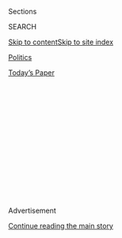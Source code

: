 <div id="app">

<div>

<div>

<div>

<div class="NYTAppHideMasthead css-1q2w90k e1suatyy0">

<div class="section css-ui9rw0 e1suatyy2">

<div class="css-eph4ug er09x8g0">

<div class="css-6n7j50">

</div>

<span class="css-1dv1kvn">Sections</span>

<div class="css-10488qs">

<span class="css-1dv1kvn">SEARCH</span>

</div>

[Skip to content](#site-content)[Skip to site
index](#site-index)

</div>

<div id="masthead-section-label" class="css-1wr3we4 eaxe0e00">

[Politics](https://www.nytimes.com/section/politics)

</div>

<div class="css-10698na e1huz5gh0">

</div>

</div>

<div id="masthead-bar-one" class="section hasLinks css-15hmgas e1csuq9d3">

<div class="css-uqyvli e1csuq9d0">

</div>

<div class="css-1uqjmks e1csuq9d1">

</div>

<div class="css-9e9ivx">

[](https://myaccount.nytimes.com/auth/login?response_type=cookie&client_id=vi)

</div>

<div class="css-1bvtpon e1csuq9d2">

[Today’s
Paper](https://www.nytimes.com/section/todayspaper)

</div>

</div>

</div>

</div>

<div data-aria-hidden="false">

<div id="site-content" data-role="main">

<div>

<div class="css-1aor85t" style="opacity:0.000000001;z-index:-1;visibility:hidden">

<div class="css-1hqnpie">

<div class="css-epjblv">

<span class="css-17xtcya">[Politics](/section/politics)</span><span class="css-x15j1o">|</span><span class="css-fwqvlz">U.S.
to Block Sales to Chinese Tech Company Over Security
Concerns</span>

</div>

<div class="css-k008qs">

<div class="css-1iwv8en">

<span class="css-18z7m18"></span>

<div>

</div>

</div>

<span class="css-1n6z4y">https://nyti.ms/2CO3bWy</span>

<div class="css-1705lsu">

<div class="css-4xjgmj">

<div class="css-4skfbu" data-role="toolbar" data-aria-label="Social Media Share buttons, Save button, and Comments Panel with current comment count" data-testid="share-tools">

  - 
  - 
  - 
  - 
    
    <div class="css-6n7j50">
    
    </div>

  - 

</div>

</div>

</div>

</div>

</div>

</div>

<div id="NYT_TOP_BANNER_REGION" class="css-13pd83m">

</div>

<div id="top-wrapper" class="css-1sy8kpn">

<div id="top-slug" class="css-l9onyx">

Advertisement

</div>

[Continue reading the main
story](#after-top)

<div class="ad top-wrapper" style="text-align:center;height:100%;display:block;min-height:250px">

<div id="top" class="place-ad" data-position="top" data-size-key="top">

</div>

</div>

<div id="after-top">

</div>

</div>

<div id="sponsor-wrapper" class="css-1hyfx7x">

<div id="sponsor-slug" class="css-19vbshk">

Supported by

</div>

[Continue reading the main
story](#after-sponsor)

<div id="sponsor" class="ad sponsor-wrapper" style="text-align:center;height:100%;display:block">

</div>

<div id="after-sponsor">

</div>

</div>

<div class="css-1vkm6nb ehdk2mb0">

# U.S. to Block Sales to Chinese Tech Company Over Security Concerns

</div>

<div class="css-79elbk" data-testid="photoviewer-wrapper">

<div class="css-z3e15g" data-testid="photoviewer-wrapper-hidden">

</div>

<div class="css-1a48zt4 ehw59r15" data-testid="photoviewer-children">

![<span class="css-16f3y1r e13ogyst0" data-aria-hidden="true">The United
States will restrict exports to Fujian Jinhua Integrated Circuit, a
state-owned Chinese company. Micron Technology, an American
semiconductor company, has accused Jinhua of stealing intellectual
property.</span><span class="css-cnj6d5 e1z0qqy90" itemprop="copyrightHolder"><span class="css-1ly73wi e1tej78p0">Credit...</span><span><span>Kai
Pfaffenbach/Reuters</span></span></span>](https://static01.nyt.com/images/2018/10/30/business/30dc-jinhua/merlin_144059883_a5990dd2-78de-4500-a80b-bc72a2201971-articleLarge.jpg?quality=75&auto=webp&disable=upscale)

</div>

</div>

<div class="css-xt80pu e12qa4dv0">

<div class="css-18e8msd">

<div class="css-vp77d3 epjyd6m0">

<div class="css-1baulvz">

By [<span class="css-1baulvz last-byline" itemprop="name">Alan
Rappeport</span>](https://www.nytimes.com/by/alan-rappeport)

</div>

</div>

  - Oct. 29,
    2018

  - 
    
    <div class="css-4xjgmj">
    
    <div class="css-d8bdto" data-role="toolbar" data-aria-label="Social Media Share buttons, Save button, and Comments Panel with current comment count" data-testid="share-tools">
    
      - 
      - 
      - 
      - 
        
        <div class="css-6n7j50">
        
        </div>
    
      - 
    
    </div>
    
    </div>

</div>

<div class="css-tk9fsr">

[阅读简体中文版](https://cn.nytimes.com/usa/20181030/fujian-jinhua-china-sales/ "Read in Simplified Chinese")[閱讀繁體中文版](https://cn.nytimes.com/usa/20181030/fujian-jinhua-china-sales/zh-hant/ "Read in Traditional Chinese")

</div>

</div>

<div class="section meteredContent css-1r7ky0e" name="articleBody" itemprop="articleBody">

<div class="css-1fanzo5 StoryBodyCompanionColumn">

<div class="css-53u6y8">

WASHINGTON — The United States said on Monday that it would block a
Chinese state-owned technology company from buying American components
because it posed a national security threat, the latest volley in an
[escalating
dispute](https://www.nytimes.com/2018/09/19/us/politics/trump-china-trade-war.html)
between the world’s two largest economies.

The company, Fujian Jinhua Integrated Circuit, a manufacturer of
semiconductors, “poses a significant risk” of becoming involved in
activities that might infringe on national security, the [Commerce
Department
said](https://www.commerce.gov/news/press-releases/2018/10/addition-fujian-jinhua-integrated-circuit-company-ltd-jinhua-entity-list).

\[*Behind accusations that Fujian Jinhua* [*was stealing American
technology*](https://www.nytimes.com/2018/06/22/technology/china-micron-chips-theft.html)
*to power China’s future.*\]

The move could cripple Jinhua, which relies on American components for
its semiconductors, and followed similar action taken by the Commerce
Department this year to [block sales of components to
ZTE](https://www.nytimes.com/2018/04/16/technology/chinese-tech-company-blocked-from-buying-american-components.html?module=inline),
a Chinese telecom company. The ZTE ban was rescinded after President
Trump — [responding to a
request](https://www.nytimes.com/2018/05/13/business/trump-vows-to-save-jobs-at-chinas-zte-lost-after-us-sanctions.html)
from President Xi Jinping of China in May — asked the department to
lighten the penalty. ZTE agreed to pay a large fine, reshuffle its
leadership and undergo compliance monitoring by the United States.

But relations between the United States and China have worsened since
then, and the Trump administration is taking an increasingly hard line
on transactions involving Chinese entities. It is eager to prevent
China’s ascendance as an economic and technological powerhouse and has
begun aggressively scrutinizing foreign deals to prevent Beijing from
gaining access to valuable American intellectual property.

</div>

</div>

<div class="css-1fanzo5 StoryBodyCompanionColumn">

<div class="css-53u6y8">

This month, the Treasury Department [outlined how it would
use](https://www.nytimes.com/2018/10/10/business/us-china-investment-cfius.html)
new powers that allow the United States to review a wider range of
foreign transactions, including those in sensitive industries like
technology and telecommunications.

“When a foreign company engages in activity contrary to our national
security interests, we will take strong action to protect our national
security,” said Wilbur Ross, the commerce secretary. “Placing Jinhua on
the entity list will limit its ability to threaten the supply chain for
essential components in our military systems.”

Jinhua has been on the [Trump administration’s
radar](https://www.nytimes.com/2018/06/22/technology/china-micron-chips-theft.html)
for several months. Micron Technology, a computer memory company in
Idaho, accused Jinhua last year of stealing intellectual property. In
July, Micron was barred from selling some of its products in China after
Jinhua and its Taiwanese partner, United Microelectronics, accused
Micron of violating their patents.

Jinhua is opening $5.7 billion factory in China’s Fujian Province and
has become increasingly ambitious in its desire to become a global
player in the memory chip business.

</div>

</div>

<div class="css-1fanzo5 StoryBodyCompanionColumn">

<div class="css-53u6y8">

The United States and China have been engaged in a trade war, with Mr.
Trump imposing tariffs on $250 billion worth of Chinese goods and
threatening to hit all imports from China with levies. China has
responded with its own tariffs, and the two countries have exchanged
[increasingly heated
words](https://www.nytimes.com/2018/09/27/world/asia/china-trump-election-meddling.html)
in recent weeks.

</div>

</div>

<div class="css-1fanzo5 StoryBodyCompanionColumn">

<div class="css-53u6y8">

The United States wants China to open its market to American businesses
and end its longstanding practice of pressuring American companies to
hand over valuable technology as a condition of doing business there.
Mr. Trump and Mr. Xi are expected to meet in Argentina next month at the
Group of 20 summit meeting, where they plan to discuss trade, North
Korea and other issues.

While Mr. Trump’s tariffs have proved to be unpopular with both
Republican and Democratic lawmakers, his efforts to stop the theft of
intellectual property have drawn praise even from his skeptics on trade.

“China’s state-owned & directed companies lie, cheat & steal at
government’s behest,” Senator Marco Rubio, a Republican from Florida,
said on Twitter on Monday. “Fujian Jinhua must be held accountable for
being part of that illegality. This was the right move today to protect
our tech knowledge.”

</div>

</div>

</div>

<div>

</div>

<div>

</div>

<div>

</div>

<div>

<div id="bottom-wrapper" class="css-1ede5it">

<div id="bottom-slug" class="css-l9onyx">

Advertisement

</div>

[Continue reading the main
story](#after-bottom)

<div id="bottom" class="ad bottom-wrapper" style="text-align:center;height:100%;display:block;min-height:90px">

</div>

<div id="after-bottom">

</div>

</div>

</div>

</div>

</div>

## Site Index

<div>

</div>

## Site Information Navigation

  - [© <span>2020</span> <span>The New York Times
    Company</span>](https://help.nytimes.com/hc/en-us/articles/115014792127-Copyright-notice)

<!-- end list -->

  - [NYTCo](https://www.nytco.com/)
  - [Contact
    Us](https://help.nytimes.com/hc/en-us/articles/115015385887-Contact-Us)
  - [Work with us](https://www.nytco.com/careers/)
  - [Advertise](https://nytmediakit.com/)
  - [T Brand Studio](http://www.tbrandstudio.com/)
  - [Your Ad
    Choices](https://www.nytimes.com/privacy/cookie-policy#how-do-i-manage-trackers)
  - [Privacy](https://www.nytimes.com/privacy)
  - [Terms of
    Service](https://help.nytimes.com/hc/en-us/articles/115014893428-Terms-of-service)
  - [Terms of
    Sale](https://help.nytimes.com/hc/en-us/articles/115014893968-Terms-of-sale)
  - [Site
    Map](https://spiderbites.nytimes.com)
  - [Help](https://help.nytimes.com/hc/en-us)
  - [Subscriptions](https://www.nytimes.com/subscription?campaignId=37WXW)

</div>

</div>

</div>

</div>
